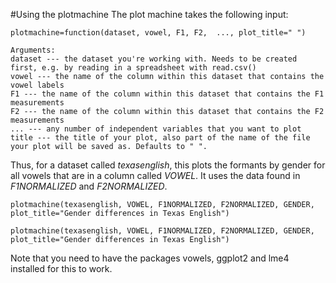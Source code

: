 #Using the plotmachine
The plot machine takes the following input:

    plotmachine=function(dataset, vowel, F1, F2,  ..., plot_title=" ") 
    
    Arguments:
    dataset --- the dataset you're working with. Needs to be created first, e.g. by reading in a spreadsheet with read.csv()
    vowel --- the name of the column within this dataset that contains the vowel labels
    F1 --- the name of the column within this dataset that contains the F1 measurements
    F2 --- the name of the column within this dataset that contains the F2 measurements
    ... --- any number of independent variables that you want to plot 
    title --- the title of your plot, also part of the name of the file your plot will be saved as. Defaults to " ".

Thus, for a dataset called *texasenglish*, this plots the formants by gender for all vowels that are in a column called *VOWEL*. It uses the data found in *F1NORMALIZED* and *F2NORMALIZED*.

    plotmachine(texasenglish, VOWEL, F1NORMALIZED, F2NORMALIZED, GENDER, plot_title="Gender differences in Texas English")
    
    plotmachine(texasenglish, VOWEL, F1NORMALIZED, F2NORMALIZED, GENDER, plot_title="Gender differences in Texas English")

Note that you need to have the packages vowels, ggplot2 and lme4 installed for this to work. 
